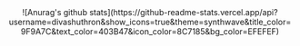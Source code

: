 
<center>
![Anurag's github stats](https://github-readme-stats.vercel.app/api?username=divashuthron&show_icons=true&theme=synthwave&title_color=9F9A7C&text_color=403B47&icon_color=8C7185&bg_color=EFEFEF)
  </center>
